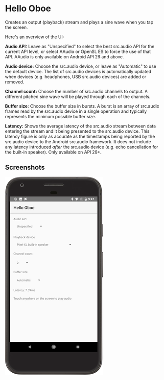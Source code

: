 Hello Oboe
==========
Creates an output (playback) stream and plays a sine wave when you tap the screen.

Here's an overview of the UI:

**Audio API:** Leave as "Unspecified" to select the best src.audio API for the current API level, or select AAudio or OpenSL ES to force the use of that API. AAudio is only available on Android API 26 and above.

**Audio device:** Choose the src.audio device, or leave as "Automatic" to use the default device. The list of src.audio devices is automatically updated when devices (e.g. headphones, USB src.audio devices) are added or removed.

**Channel count:** Choose the number of src.audio channels to output. A different pitched sine wave will be played through each of the channels.

**Buffer size:** Choose the buffer size in bursts. A burst is an array of src.audio frames read by the src.audio device in a single operation and typically represents the minimum possible buffer size.

**Latency:** Shows the average latency of the src.audio stream between data entering the stream and it being presented to the src.audio device. This latency figure is only as accurate as the timestamps being reported by the src.audio device to the Android src.audio framework. It does not include any latency introduced *after* the src.audio device (e.g. echo cancellation for the built-in speaker). Only available on API 26+.

Screenshots
-----------
![hello-oboe-screenshot](hello-oboe-screenshot.png)